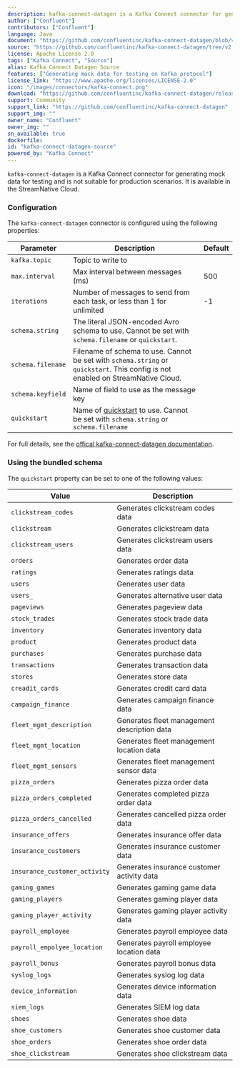 ```yaml
---
description: kafka-connect-datagen is a Kafka Connect connector for generating mock data for testing and is not suitable for production scenarios. 
author: ["Confluent"]
contributors: ["Confluent"]
language: Java
document: "https://github.com/confluentinc/kafka-connect-datagen/blob/v2.11.4/README.md"
source: "https://github.com/confluentinc/kafka-connect-datagen/tree/v2.11.4"
license: Apache License 2.0
tags: ["Kafka Connect", "Source"]
alias: Kafka Connect Datagen Source
features: ["Generating mock data for testing on Kafka protocol"]
license_link: "https://www.apache.org/licenses/LICENSE-2.0"
icon: "/images/connectors/kafka-connect.png"
download: "https://github.com/confluentinc/kafka-connect-datagen/releases/tag/v2.11.4"
support: Community
support_link: "https://github.com/confluentinc/kafka-connect-datagen"
support_img: ""
owner_name: "Confluent"
owner_img: ""
sn_available: true
dockerfile: 
id: "kafka-connect-datagen-source"
powered_by: "Kafka Connect"
---
```


`kafka-connect-datagen` is a Kafka Connect connector for generating mock data for testing and is not suitable for production scenarios. It is available in the StreamNative Cloud.

### Configuration

The `kafka-connect-datagen` connector is configured using the following properties:

Parameter | Description | Default
-|-|-
`kafka.topic` | Topic to write to | 
`max.interval` | Max interval between messages (ms) | 500
`iterations` | Number of messages to send from each task, or less than 1 for unlimited | -1
`schema.string` | The literal JSON-encoded Avro schema to use. Cannot be set with `schema.filename` or `quickstart`.
`schema.filename` | Filename of schema to use. Cannot be set with `schema.string` or `quickstart`. This config is not enabled on StreamNative Cloud.
`schema.keyfield` | Name of field to use as the message key
`quickstart` | Name of [quickstart](https://github.com/confluentinc/kafka-connect-datagen/tree/v2.11.4/src/main/resources) to use. Cannot be set with `schema.string` or `schema.filename`

For full details, see the [offical kafka-connect-datagen documentation](https://github.com/confluentinc/kafka-connect-datagen/blob/v2.11.4/README.md).

### Using the bundled schema

The `quickstart` property can be set to one of the following values:

Value | Description
-|-
`clickstream_codes` | Generates clickstream codes data
`clickstream` | Generates clickstream data
`clickstream_users` | Generates clickstream users data
`orders` | Generates order data
`ratings` | Generates ratings data
`users` | Generates user data
`users_` | Generates alternative user data
`pageviews` | Generates pageview data
`stock_trades` | Generates stock trade data
`inventory` | Generates inventory data
`product` | Generates product data
`purchases` | Generates purchase data
`transactions` | Generates transaction data
`stores` | Generates store data
`creadit_cards` | Generates credit card data
`campaign_finance` | Generates campaign finance data
`fleet_mgmt_description` | Generates fleet management description data
`fleet_mgmt_location` | Generates fleet management location data
`fleet_mgmt_sensors` | Generates fleet management sensor data
`pizza_orders` | Generates pizza order data
`pizza_orders_completed` | Generates completed pizza order data
`pizza_orders_cancelled` | Generates cancelled pizza order data
`insurance_offers` | Generates insurance offer data
`insurance_customers` | Generates insurance customer data
`insurance_customer_activity` | Generates insurance customer activity data
`gaming_games` | Generates gaming game data
`gaming_players` | Generates gaming player data
`gaming_player_activity` | Generates gaming player activity data
`payroll_employee` | Generates payroll employee data
`payroll_empolyee_location` | Generates payroll employee location data
`payroll_bonus` | Generates payroll bonus data
`syslog_logs` | Generates syslog log data
`device_information` | Generates device information data
`siem_logs` | Generates SIEM log data
`shoes` | Generates shoe data
`shoe_customers` | Generates shoe customer data
`shoe_orders` | Generates shoe order data
`shoe_clickstream` | Generates shoe clickstream data

